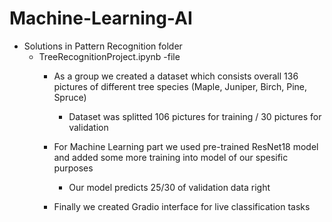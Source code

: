 # Machine-Learning-AI

* Solutions in Pattern Recognition folder
  * TreeRecognitionProject.ipynb -file
    * As a group we created a dataset which consists overall 136 pictures of different tree species (Maple, Juniper, Birch, Pine, Spruce)
      * Dataset was splitted 106 pictures for training / 30 pictures for validation
        
    * For Machine Learning part we used pre-trained ResNet18 model and added some more training into model of our spesific purposes
      * Our model predicts 25/30 of validation data right   
    * Finally we created Gradio interface for live classification tasks
      


